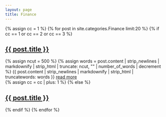 ```yaml
---
layout: page
title: Finance
---
```



{% assign cc = 1 %}
{% for post in site.categories.Finance limit:20 %}
  {% if cc == 1 or cc == 2 or cc == 3 %}
    <article class="post"><h1 class="post-title">
      <a href="{{ site.baseurl }}{{ post.url }}">{{ post.title }}</a></h1>
      {% assign ncut = 500 %}
      {% assign words = post.content | strip_newlines | markdownify | strip_html | truncate: ncut, "" | number_of_words | decrement %}
      {{ post.content | strip_newlines | markdownify | strip_html | truncatewords: words }}
      <a href='{{ post.url }}'>read more</a></article>
    {% assign cc = cc | plus: 1 %}
  {% else %}
    <article class="post"><h1 class="post-title">
       <a href="{{ site.baseurl }}{{ post.url }}">{{ post.title }}</a>
    </h1></article>
  {% endif %}
{% endfor %}
